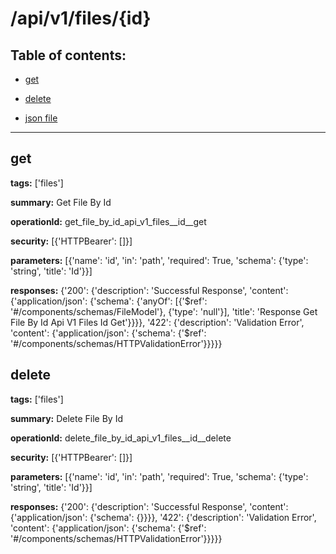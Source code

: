 # /api/v1/files/{id}

## Table of contents:
- [get](#get)

- [delete](#delete)

- [json file](./_api_v1_files_{id}.json)

---
<a name="get"></a>
## get

**tags:** ['files']

**summary:** Get File By Id

**operationId:** get_file_by_id_api_v1_files__id__get

**security:** [{'HTTPBearer': []}]

**parameters:** [{'name': 'id', 'in': 'path', 'required': True, 'schema': {'type': 'string', 'title': 'Id'}}]

**responses:** {'200': {'description': 'Successful Response', 'content': {'application/json': {'schema': {'anyOf': [{'$ref': '#/components/schemas/FileModel'}, {'type': 'null'}], 'title': 'Response Get File By Id Api V1 Files  Id  Get'}}}}, '422': {'description': 'Validation Error', 'content': {'application/json': {'schema': {'$ref': '#/components/schemas/HTTPValidationError'}}}}}

<a name="delete"></a>
## delete

**tags:** ['files']

**summary:** Delete File By Id

**operationId:** delete_file_by_id_api_v1_files__id__delete

**security:** [{'HTTPBearer': []}]

**parameters:** [{'name': 'id', 'in': 'path', 'required': True, 'schema': {'type': 'string', 'title': 'Id'}}]

**responses:** {'200': {'description': 'Successful Response', 'content': {'application/json': {'schema': {}}}}, '422': {'description': 'Validation Error', 'content': {'application/json': {'schema': {'$ref': '#/components/schemas/HTTPValidationError'}}}}}

